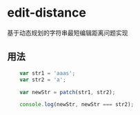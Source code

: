 # edit-distance
基于动态规划的字符串最短编辑距离问题实现

## 用法

```javascript
	var str1 = 'aaas';
	var str2 = 'a';

	var newStr = patch(str1, str2);

	console.log(newStr, newStr === str2);
```